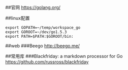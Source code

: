 ##官网
<https://golang.org/>

##linux配置
```
export GOPATH=~/temp/workspace_go
export GOROOT=~/dev/go1.5.3
export PATH=$PATH:$GOROOT/bin:
```

##web
###Beego
<http://beego.me/>

##常用库
###Blackfriday: a markdown processor for Go
<https://github.com/russross/blackfriday>